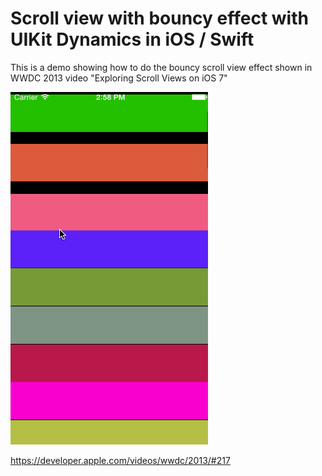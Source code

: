 # Scroll view with bouncy effect with UIKit Dynamics in iOS / Swift

This is a demo showing how to do the bouncy scroll view effect shown in
WWDC 2013 video "Exploring Scroll Views on iOS 7"

<img src='https://raw.githubusercontent.com/exchangegroup/SpringyScrollView/master/Graphics/DynamicSpringyScroll_iOS_swift.gif' alt='Using UIKit Dynamics for spring scroll effect in iOS / swift'>

https://developer.apple.com/videos/wwdc/2013/#217